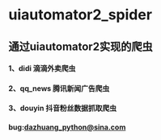 # uiautomator2_spider
## 通过uiautomator2实现的爬虫

#### 1、didi    滴滴外卖爬虫
#### 2、qq_news 腾讯新闻广告爬虫
#### 3、douyin  抖音粉丝数据抓取爬虫


#### bug:dazhuang_python@sina.com
